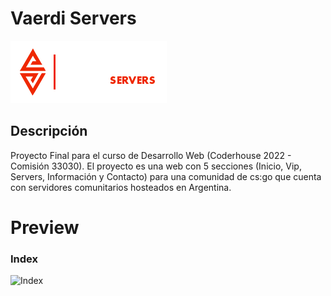 # Vaerdi Servers 
![](https://github.com/JuanDenis/coderhouse/blob/main/img/vaerdi.png)

## Descripción

Proyecto Final para el curso de Desarrollo Web (Coderhouse 2022 - Comisión 33030). El proyecto es una web con 5 secciones (Inicio, Vip, Servers, Información y Contacto) 
para una comunidad de cs:go que cuenta con servidores comunitarios hosteados en Argentina.

# Preview

### Index

![Index](https://res.cloudinary.com/vaerdi/image/upload/v1663475725/unknown_1_cjbp9q.png)
